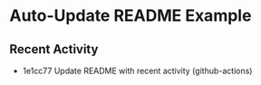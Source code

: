 # Auto-Update README Example

## Recent Activity
<!-- BEGIN RECENT_ACTIVITY -->
* 1e1cc77 Update README with recent activity (github-actions)
<!-- END RECENT_ACTIVITY -->


